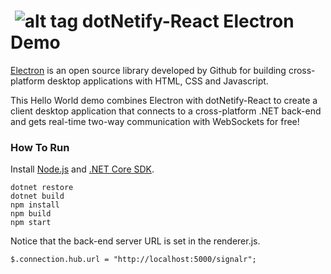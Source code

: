 # &nbsp;![alt tag](http://dotnetify.net/content/images/greendot.png) dotNetify-React Electron Demo

[Electron](https://electron.atom.io/) is an open source library developed by Github for building cross-platform desktop applications with HTML, CSS and Javascript.  

This Hello World demo combines Electron with dotNetify-React to create a client desktop application that connects to a cross-platform .NET back-end and gets real-time two-way communication with WebSockets for free!

### How To Run
Install [Node.js](https://nodejs.org) and [.NET Core SDK](https://www.microsoft.com/net/core#windowscmd).

```
dotnet restore
dotnet build
npm install
npm build
npm start
```

Notice that the back-end server URL is set in the renderer.js. 
```
$.connection.hub.url = "http://localhost:5000/signalr";
```

